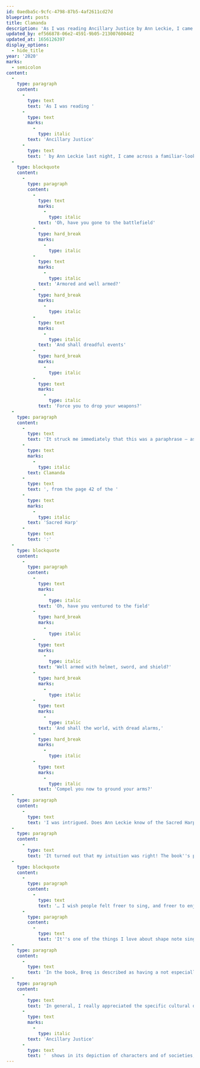 ```yaml
---
id: 0aedba5c-9cfc-4798-87b5-4af2611cd27d
blueprint: posts
title: Clamanda
description: 'As I was reading Ancillary Justice by Ann Leckie, I came across a song that turned out to be a translation of Clamanda, from the Sacred Harp.'
updated_by: ef566878-06e2-4591-9b05-2130076004d2
updated_at: 1656126397
display_options:
  - hide_title
year: '2020'
marks:
  - semicolon
content:
  -
    type: paragraph
    content:
      -
        type: text
        text: 'As I was reading '
      -
        type: text
        marks:
          -
            type: italic
        text: 'Ancillary Justice'
      -
        type: text
        text: ' by Ann Leckie last night, I came across a familiar-looking song that Breq, the protagonist, sings to herself as she ventures off on a daring mission:'
  -
    type: blockquote
    content:
      -
        type: paragraph
        content:
          -
            type: text
            marks:
              -
                type: italic
            text: 'Oh, have you gone to the battlefield'
          -
            type: hard_break
            marks:
              -
                type: italic
          -
            type: text
            marks:
              -
                type: italic
            text: 'Armored and well armed?'
          -
            type: hard_break
            marks:
              -
                type: italic
          -
            type: text
            marks:
              -
                type: italic
            text: 'And shall dreadful events'
          -
            type: hard_break
            marks:
              -
                type: italic
          -
            type: text
            marks:
              -
                type: italic
            text: 'Force you to drop your weapons?'
  -
    type: paragraph
    content:
      -
        type: text
        text: 'It struck me immediately that this was a paraphrase – as though it had been translated into Breq''s native tongue and back into English – of '
      -
        type: text
        marks:
          -
            type: italic
        text: Clamanda
      -
        type: text
        text: ', from the page 42 of the '
      -
        type: text
        marks:
          -
            type: italic
        text: 'Sacred Harp'
      -
        type: text
        text: ':'
  -
    type: blockquote
    content:
      -
        type: paragraph
        content:
          -
            type: text
            marks:
              -
                type: italic
            text: 'Oh, have you ventured to the field'
          -
            type: hard_break
            marks:
              -
                type: italic
          -
            type: text
            marks:
              -
                type: italic
            text: 'Well armed with helmet, sword, and shield?'
          -
            type: hard_break
            marks:
              -
                type: italic
          -
            type: text
            marks:
              -
                type: italic
            text: 'And shall the world, with dread alarms,'
          -
            type: hard_break
            marks:
              -
                type: italic
          -
            type: text
            marks:
              -
                type: italic
            text: 'Compel you now to ground your arms?'
  -
    type: paragraph
    content:
      -
        type: text
        text: 'I was intrigued. Does Ann Leckie know of the Sacred Harp? It would not be surprising. Certainly she seems to be a lover of songs and choral music: her main character sings to herself continually and is fond of collecting songs from the societies that she visits. Leckie also has a music degree from Washington University in St Louis, Missouri.'
  -
    type: paragraph
    content:
      -
        type: text
        text: 'It turned out that my intuition was right! The book''s postscript includes an interview with Ann Leckie in which she reveals that she is a shape-note singing aficionado, and tells the reader that the song quoted above is indeed from the Sacred Harp, as I had suspected. She even gives a plug for shape note singing:'
  -
    type: blockquote
    content:
      -
        type: paragraph
        content:
          -
            type: text
            text: '… I wish people felt freer to sing, and freer to enjoy people around them singing.'
      -
        type: paragraph
        content:
          -
            type: text
            text: 'It''s one of the things I love about shape note singing—there''s no audition, no question of whether or not your voice is good enough, or whether anyone has talent. You love to sing? Come sing!'
  -
    type: paragraph
    content:
      -
        type: text
        text: 'In the book, Breq is described as having a not especially nice-sounding voice, and that some of those around her are annoyed by her constant humming. She doesn''t mind.'
  -
    type: paragraph
    content:
      -
        type: text
        text: 'In general, I really appreciated the specific cultural details that '
      -
        type: text
        marks:
          -
            type: italic
        text: 'Ancillary Justice'
      -
        type: text
        text: '  shows in its depiction of characters and of societies; Breq''s love of songs is an example of this.'
---
```

